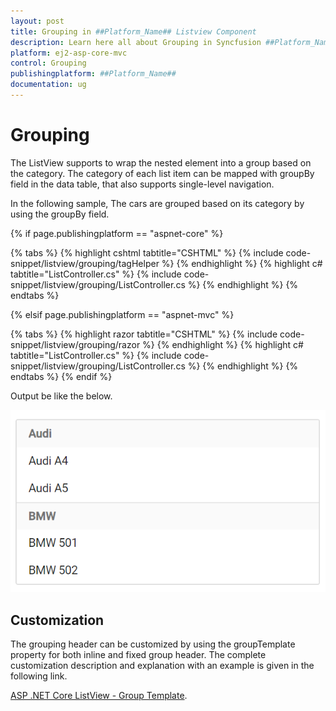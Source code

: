 ```yaml
---
layout: post
title: Grouping in ##Platform_Name## Listview Component
description: Learn here all about Grouping in Syncfusion ##Platform_Name## Listview component and more.
platform: ej2-asp-core-mvc
control: Grouping
publishingplatform: ##Platform_Name##
documentation: ug
---
```



# Grouping

The ListView supports to wrap the nested element into a group based on the category. The category of each list item can be mapped with groupBy field in the data table, that also supports single-level navigation.

In the following sample, The cars are grouped based on its category by using the groupBy field.

{% if page.publishingplatform == "aspnet-core" %}

{% tabs %}
{% highlight cshtml tabtitle="CSHTML" %}
{% include code-snippet/listview/grouping/tagHelper %}
{% endhighlight %}
{% highlight c# tabtitle="ListController.cs" %}
{% include code-snippet/listview/grouping/ListController.cs %}
{% endhighlight %}
{% endtabs %}

{% elsif page.publishingplatform == "aspnet-mvc" %}

{% tabs %}
{% highlight razor tabtitle="CSHTML" %}
{% include code-snippet/listview/grouping/razor %}
{% endhighlight %}
{% highlight c# tabtitle="ListController.cs" %}
{% include code-snippet/listview/grouping/ListController.cs %}
{% endhighlight %}
{% endtabs %}
{% endif %}



Output be like the below.

![ASP .NET Core ListView - Grouping](./images/grouping.png)

## Customization

The grouping header can be customized by using the groupTemplate property for both inline and fixed group header. The complete customization description and explanation with an example is given in the following link.

[ASP .NET Core ListView - Group Template](./customizing-templates#group-template).